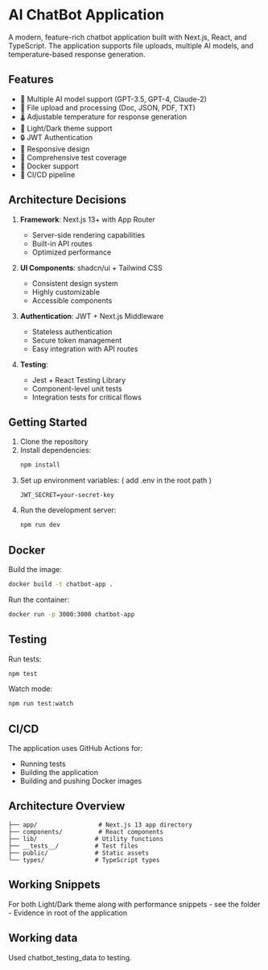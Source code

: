 # AI ChatBot Application

A modern, feature-rich chatbot application built with Next.js, React, and TypeScript. The application supports file uploads, multiple AI models, and temperature-based response generation.

## Features

- 🤖 Multiple AI model support (GPT-3.5, GPT-4, Claude-2)
- 📁 File upload and processing (Doc, JSON, PDF, TXT)
- 🌡️ Adjustable temperature for response generation
- 🎨 Light/Dark theme support
- 🔒 JWT Authentication
- 📱 Responsive design
- 🧪 Comprehensive test coverage
- 🐳 Docker support
- 🔄 CI/CD pipeline

## Architecture Decisions

1. **Framework**: Next.js 13+ with App Router
   - Server-side rendering capabilities
   - Built-in API routes
   - Optimized performance

2. **UI Components**: shadcn/ui + Tailwind CSS
   - Consistent design system
   - Highly customizable
   - Accessible components

3. **Authentication**: JWT + Next.js Middleware
   - Stateless authentication
   - Secure token management
   - Easy integration with API routes

4. **Testing**:
   - Jest + React Testing Library
   - Component-level unit tests
   - Integration tests for critical flows

## Getting Started

1. Clone the repository
2. Install dependencies:
   ```bash
   npm install
   ```
3. Set up environment variables: ( add .env in the root path )
   ```
   JWT_SECRET=your-secret-key
   ```
4. Run the development server:
   ```bash
   npm run dev
   ```

## Docker

Build the image:
```bash
docker build -t chatbot-app .
```

Run the container:
```bash
docker run -p 3000:3000 chatbot-app
```

## Testing

Run tests:
```bash
npm test
```

Watch mode:
```bash
npm run test:watch
```

## CI/CD

The application uses GitHub Actions for:
- Running tests
- Building the application
- Building and pushing Docker images

## Architecture Overview

```
├── app/                 # Next.js 13 app directory
├── components/          # React components
├── lib/                # Utility functions
├── __tests__/          # Test files
├── public/             # Static assets
└── types/              # TypeScript types
```

## Working Snippets 
For both Light/Dark theme along with performance snippets - see the folder - Evidence in root of the application 

## Working data 
Used chatbot_testing_data to testing. 
